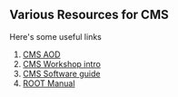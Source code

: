## Various Resources for CMS
Here's some useful links

1. [CMS AOD](https://cms-nanoaod-integration.web.cern.ch/autoDoc/NanoAODv9/2018UL/doc_TTToSemiLeptonic_TuneCP5_13TeV-powheg-pythia8_RunIISummer20UL18NanoAODv9-106X_upgrade2018_realistic_v16_L1v1-v1.html)
2. [CMS Workshop intro](https://cms-opendata-workshop.github.io/workshop2022-lesson-physics-objects/aio/index.html)
3. [CMS Software guide](https://twiki.cern.ch/twiki/bin/view/CMSPublic/SWGuide)
4. [ROOT Manual](https://root.cern/manual/)

